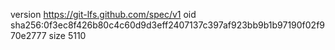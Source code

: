 version https://git-lfs.github.com/spec/v1
oid sha256:0f3ec8f426b80c4c60d9d3eff2407137c397af923bb9b1b97190f02f970e2777
size 5110
